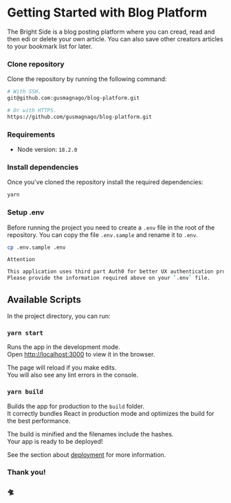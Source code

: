 # Getting Started with Blog Platform

The Bright Side is a blog posting platform where you can cread, read and then edi or delete your own article. You can also save other creators articles to your bookmark list for later.

### Clone repository

Clone the repository by running the following command:

```sh
# With SSH.
git@github.com:gusmagnago/blog-platform.git

# Or with HTTPS.
https://github.com/gusmagnago/blog-platform.git
```

### Requirements

- Node version: `18.2.0`

### Install dependencies

Once you've cloned the repository install the required dependencies:

```sh
yarn
```

### Setup .env

Before running the project you need to create a `.env` file in the root of the
repository. You can copy the file `.env.sample` and rename it to
`.env`.

```sh
cp .env.sample .env

```

`Attention`

```sh
This application uses third part Auth0 for better UX authentication proccess.
Please provide the information required above on your `.env` file.
```

## Available Scripts

In the project directory, you can run:

### `yarn start`

Runs the app in the development mode.\
Open [http://localhost:3000](http://localhost:3000) to view it in the browser.

The page will reload if you make edits.\
You will also see any lint errors in the console.

### `yarn build`

Builds the app for production to the `build` folder.\
It correctly bundles React in production mode and optimizes the build for the best performance.

The build is minified and the filenames include the hashes.\
Your app is ready to be deployed!

See the section about [deployment](https://facebook.github.io/create-react-app/docs/deployment) for more information.

### Thank you!

### 🛸
